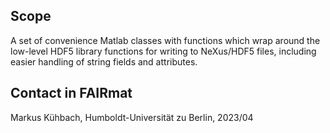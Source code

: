 ## Scope
A set of convenience Matlab classes with functions which wrap around the
low-level HDF5 library functions for writing to NeXus/HDF5 files,
including easier handling of string fields and attributes.

## Contact in FAIRmat
Markus Kühbach, Humboldt-Universität zu Berlin, 2023/04
